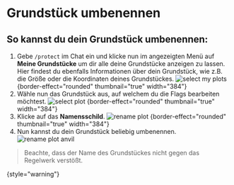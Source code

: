 # Grundstück umbenennen

## So kannst du dein Grundstück umbenennen:

1. Gebe `/protect` im Chat ein und klicke nun im angezeigten Menü auf **Meine Grundstücke** um dir
   alle deine Grundstücke anzeigen zu lassen. Hier findest du ebenfalls Informationen über dein
   Grundstück, wie z.B. die Größe oder die Koordinaten deines Grundstückes.
   ![select my plots](plot-my-plot.png) {border-effect="rounded" thumbnail="true" width="384"}
2. Wähle nun das Grundstück aus, auf welchem du die Flags bearbeiten möchtest.
   ![select plot](plot-select-plot.png) {border-effect="rounded" thumbnail="true" width="384"}
3. Klicke auf das **Namensschild**.
   ![rename plot](plot-rename.png) {border-effect="rounded" thumbnail="true" width="384"}
4. Nun kannst du dein Grundstück beliebig umbenennen.
   ![rename plot anvil](plot-rename-anvil.png)

> Beachte, dass der Name des Grundstückes nicht gegen das Regelwerk verstößt.
>
{style="warning"}